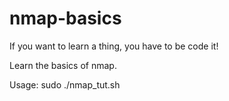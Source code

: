 # nmap-basics

If you want to learn a thing, you have to be code it!

Learn the basics of nmap.

Usage: sudo ./nmap_tut.sh
